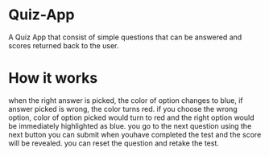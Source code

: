 # Quiz-App
A Quiz App that consist of simple questions that can be answered and scores returned back to the user.
# How it works
when the right answer is picked, the color of option changes to blue, if answer picked is wrong, the color turns red.
if you choose the wrong option, color of option picked would turn to red and the right option would be immediately highlighted as blue.
you go to the next question using the next button
you can submit when youhave completed the test and the score will be revealed.
you can reset the question and retake the test.
